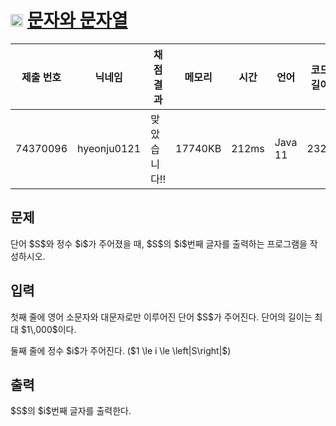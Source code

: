 # <img width="20px"  src="https://d2gd6pc034wcta.cloudfront.net/tier/1.svg" class="solvedac-tier"> [문자와 문자열](https://www.acmicpc.net/problem/27866) 

| 제출 번호 | 닉네임 | 채점 결과 | 메모리 | 시간 | 언어 | 코드 길이 |
|---|---|---|---|---|---|---|
|74370096|hyeonju0121|맞았습니다!! |17740KB|212ms|Java 11|232B|

## 문제
<p>단어 $S$와 정수 $i$가 주어졌을 때, $S$의 $i$번째 글자를 출력하는 프로그램을 작성하시오.</p>

## 입력
<p>첫째 줄에 영어 소문자와 대문자로만 이루어진 단어 $S$가 주어진다. 단어의 길이는 최대 $1\,000$이다.</p>

<p>둘째 줄에 정수 $i$가 주어진다. ($1 \le i \le \left|S\right|$)</p>

## 출력
<p>$S$의 $i$번째 글자를 출력한다.</p>

